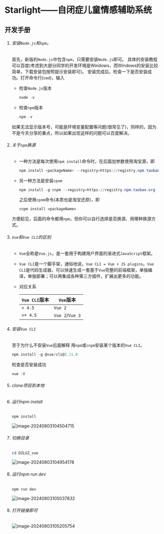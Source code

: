 # Starlight——自闭症儿童情感辅助系统

## 开发手册

1. ###### 安装`Node.js`和`npm`。

   首先，新版的`Node.js`中包含`npm`，只需要安装`Node.js`即可。
   具体的安装教程可以百度(考虑到大部分同学的开发环境是Windows，而Windows的安装比较简单，下载安装包按照提示安装即可)。
   安装完成后，检查一下是否安装成功。打开命令行(`cmd`)，输入

   - 检查`Node.js`版本

     ```powershell
     node -v
     ```

   - 检查`npm`版本

     ```powershell
     npm -v
     ```

   如果无法显示版本号，可能是环境变量配置等问题(很常见了)，同样的，因为不是今天分享的重点，所以如果出现这样的问题可以百度解决。

   

2. ###### 关于`npm`换源

   - 一种方法是每次使用`npm install`命令时，在后面加参数使用淘宝源，即

     ```powershell
     npm install <packageName> --registry=https://registry.npm.taobao.org
     ```

   - 另一种方法是安装`cpnm`

     ```powershell
     npm install -g cnpm --registry=https://registry.npm.taobao.org
     ```

     之后使用`cpnm`命令(本质也是淘宝还原)，即

     ```
     cnpm install <packageName>
     ```

   方便起见，后面的命令都用`npm`，但你可以自行选择是否换源、用哪种换源方式。

   

3. ###### `Vue`和`Vue CLI`的区别

   - `Vue`全称是`Vue.js`，是一套用于构建用户界面的渐进式`JavaScript`框架。

   - `Vue CLI`是一个脚手架，通俗地说，`Vue CLI = Vue + JS plugins`。`Vue CLI`是代码生成器，可以快速生成一套基于`Vue`完整的前端框架，单独编译，单独部署；可以再集成各种第三方插件，扩展出更多的功能。

   - 对应关系

     | `Vue CLI`版本 | `Vue`版本       |
     | ------------- | --------------- |
     | `< 4.5`       | `Vue 2`         |
     | `>= 4.5`      | `Vue 2`/`Vue 3` |

   

4. ###### 安装`Vue CLI`

   至于为什么不安装`Vue`后面解释
   用`npm`或`cnpm`安装某个版本的`Vue CLI`。

   ```powershell
   npm install -g @vue/cli@3.11.0
   ```

   检查是否安装成功

    ```powershell
   vue -V
    ```

5. ###### clone项目到本地

6. ###### 运行npm install

   ```powershell
   npm install
   ```

   ![image-20240803104504715](C:\Users\86139\AppData\Roaming\Typora\typora-user-images\image-20240803104504715.png)

7. ###### 切换目录

   ```powershell
   cd DZLGZ_vue
   ```
   
   ![image-20240803104954178](C:\Users\86139\AppData\Roaming\Typora\typora-user-images\image-20240803104954178.png)

8. ###### 运行npm run dev

   ```powershell
   npm run dev
   ```
   
   ![image-20240803105037832](C:\Users\86139\AppData\Roaming\Typora\typora-user-images\image-20240803105037832.png)
   
9. ###### 打开链接即可

   ![image-20240803105205754](C:\Users\86139\AppData\Roaming\Typora\typora-user-images\image-20240803105205754.png)